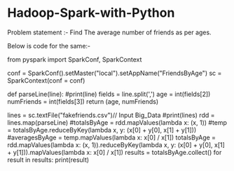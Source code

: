 # Hadoop-Spark-with-Python

Problem statement :-
Find The average number of friends as per ages.

Below is code for the same:-

from pyspark import SparkConf, SparkContext

conf = SparkConf().setMaster("local").setAppName("FriendsByAge")
sc = SparkContext(conf = conf)

def parseLine(line):
	#print(line)
	fields = line.split(',')
	age = int(fields[2])
	numFriends = int(fields[3])
	return (age, numFriends)

lines = sc.textFile("fakefriends.csv")// Input Big_Data
#print(lines)
rdd = lines.map(parseLine)
#totalsByAge = rdd.mapValues(lambda x: (x, 1))
#temp = totalsByAge.reduceByKey(lambda x, y: (x[0] + y[0], x[1] + y[1]))
#averagesByAge = temp.mapValues(lambda x: x[0] / x[1])
totalsByAge = rdd.mapValues(lambda x: (x, 1)).reduceByKey(lambda x, y: (x[0] + y[0], x[1] + y[1])).mapValues(lambda x: x[0] / x[1])
results = totalsByAge.collect()
for result in results:
    print(result)
